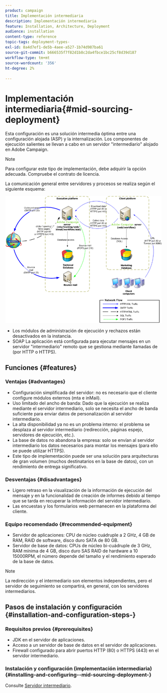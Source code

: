 ```yaml
---
product: campaign
title: Implementación intermediaria
description: Implementación intermediaria
feature: Installation, Architecture, Deployment
audience: installation
content-type: reference
topic-tags: deployment-types-
exl-id: 8a4d7ef1-de5b-4aee-a527-1b74d987ba61
source-git-commit: b666535f7f82d1b8c2da4fbce1bc25cf8d39d187
workflow-type: tm+mt
source-wordcount: '356'
ht-degree: 2%

---
```


# Implementación intermediaria{#mid-sourcing-deployment}



Esta configuración es una solución intermedia óptima entre una configuración alojada (ASP) y la internalización. Los componentes de ejecución salientes se llevan a cabo en un servidor &quot;intermediario&quot; alojado en Adobe Campaign.

>[!NOTE]
>
>Para configurar este tipo de implementación, debe adquirir la opción adecuada. Compruebe el contrato de licencia.

La comunicación general entre servidores y procesos se realiza según el siguiente esquema:

![](assets/s_ncs_install_midsourcing.png)

* Los módulos de administración de ejecución y rechazos están desactivados en la instancia.
* SOAP La aplicación está configurada para ejecutar mensajes en un servidor &quot;intermediario&quot; remoto que se gestiona mediante llamadas de (por HTTP o HTTPS).

## Funciones {#features}

### Ventajas {#advantages}

* Configuración simplificada del servidor: no es necesario que el cliente configure módulos externos (mta e inMail).
* Uso limitado del ancho de banda: Dado que la ejecución se realiza mediante el servidor intermediario, solo se necesita el ancho de banda suficiente para enviar datos de personalización al servidor intermediario.
* La alta disponibilidad ya no es un problema interno: el problema se desplaza al servidor intermediario (redirección, páginas espejo, servidores de ejecución, etc.).
* La base de datos no abandona la empresa: solo se envían al servidor intermediario los datos necesarios para montar los mensajes (para ello se puede utilizar HTTPS).
* Este tipo de implementación puede ser una solución para arquitecturas de gran volumen (muchos destinatarios en la base de datos), con un rendimiento de entrega significativo.

### Desventajas {#disadvantages}

* Ligero retraso en la visualización de la información de ejecución del mensaje y en la funcionalidad de creación de informes debido al tiempo que se tarda en recuperar la información del servidor intermediario.
* Las encuestas y los formularios web permanecen en la plataforma del cliente.

### Equipo recomendado {#recommended-equipment}

* Servidor de aplicaciones: CPU de núcleo cuádruple a 2 GHz, 4 GB de RAM, RAID de software, disco duro SATA de 80 GB.
* Servidor de base de datos: CPUs de núcleo bi-cuádruple de 3 GHz, RAM mínima de 4 GB, disco duro SAS RAID de hardware a 10 15000RPM, el número depende del tamaño y el rendimiento esperado de la base de datos.

>[!NOTE]
>
>La redirección y el intermediario son elementos independientes, pero el servidor de seguimiento se compartirá, en general, con los servidores intermediarios.

## Pasos de instalación y configuración {#installation-and-configuration-steps-}

### Requisitos previos {#prerequisites}

* JDK en el servidor de aplicaciones.
* Acceso a un servidor de base de datos en el servidor de aplicaciones.
* Firewall configurado para abrir puertos HTTP (80) o HTTPS (443) en el servidor intermediario.

### Instalación y configuración (implementación intermediaria) {#installing-and-configuring--mid-sourcing-deployment-}

Consulte [Servidor intermediario](../../installation/using/mid-sourcing-server.md).
